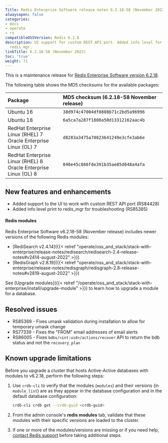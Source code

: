 ```yaml
---
Title: Redis Enterprise Software release notes 6.2.18-58 (November 2022)
alwaysopen: false
categories:
- docs
- operate
- rs
compatibleOSSVersion: Redis 6.2.6
description: UI support for custom REST API port. Added info level for troubleshooting
  redis_mgr.
linkTitle: 6.2.18-58 (November 2022)
toc: 'true'
weight: 71
---
```


This is a maintenance release for ​[​Redis Enterprise Software version 6.2.18](https://redis.io/downloads/#software).

The following table shows the MD5 checksums for the available packages:

| Package | MD5 checksum (6.2.18-58 November release) |
|:--------|:-------------|
| Ubuntu 16 | `38d974c47004df0808b71c2bd5a96996` |
| Ubuntu 18 | `6a5ca7a287f1808a50d13312162aac4b` |
| RedHat Enterprise Linux (RHEL) 7<br/>Oracle Enterprise Linux (OL) 7 | `d8283a3475a70823641249e3cfe3ab6e` |
| RedHat Enterprise Linux (RHEL) 8<br/>Oracle Enterprise Linux (OL) 8 | `040e45c866fde391b35ae85d648a4afa` |

## New features and enhancements

- Added support to the UI to work with custom REST API port (RS84428)
- Added info level print to redis_mgr for troubleshooting (RS85385)

#### Redis modules 

Redis Enterprise Software v6.2.18-58 (November release) includes newer versions of the following Redis modules:

- [RediSearch v2.4.14]({{< relref "operate/oss_and_stack/stack-with-enterprise/release-notes/redisearch/redisearch-2.4-release-notes#v2414-august-2022" >}})
- [RedisGraph v2.8.19]({{< relref "operate/oss_and_stack/stack-with-enterprise/release-notes/redisgraph/redisgraph-2.8-release-notes#v2819-august-2022" >}})

See [Upgrade modules]({{< relref "/operate/oss_and_stack/stack-with-enterprise/install/upgrade-module" >}}) to learn how to upgrade a module for a database. 

## Resolved issues

- RS85369 - Fixes umask validation during installation to allow for temporary umask change
- RS77339 - Fixes the "FROM" email addresses of email alerts
- RS86005 - Fixes  `bdbs/<int:uid>/actions/recover` API to return the bdb status and not the `recovery_plan`

## Known upgrade limitations

Before you upgrade a cluster that hosts Active-Active databases with modules to v6.2.18, perform the following steps:

1. Use `crdb-cli` to verify that the modules (`modules`) and their versions (in `module_list`) are as they appear in the database configuration and in the default database configuration:

    ```sh
    crdb-cli crdb get --crdb-guid <crdb-guid>
    ```

1. From the admin console's **redis modules** tab, validate that these modules with their specific versions are loaded to the cluster.

1. If one or more of the modules/versions are missing or if you need help, [contact Redis support](https://redis.com/company/support/) before taking additional steps.
